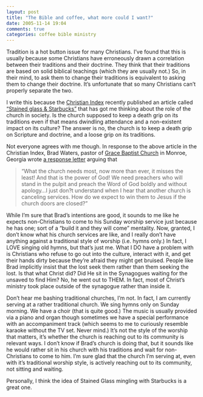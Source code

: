```yaml
---
layout: post
title: "The Bible and coffee, what more could I want?"
date: 2005-11-14 19:04
comments: true
categories: coffee bible ministry
---
```


Tradition is a hot button issue for many Christians.  I&#8217;ve found that this is usually because some Christians have erroneously drawn a correlation between their traditions and their doctrine.  They think that their traditions are based on solid biblical teachings (which they are usually not.)  So, in their mind, to ask them to change their traditions is equivalent to asking them to change their doctrine.  It&#8217;s unfortunate that so many Christians can&#8217;t properly separate the two.

I write this because the <a href="http://www.christianindex.org">Christian Index</a> recently published an article called <a title="Stained glass & Starbucks" href="http://www.christianindex.org/1628.article">&#8220;Stained glass &#38; Starbucks&#8221;</a> that has got me thinking about the role of the church in society.  Is the church supposed to keep a death grip on its traditions even if that means dwindling attendance and a non-existent impact on its culture?  The answer is no, the church is to keep a death grip on Scripture and doctrine, and a loose grip on its traditions.

Not everyone agrees with me though.  In response to the above article in the Christian Index, Brad Waters, pastor of <a href="http://www.gracebaptistofmonroe.org/">Grace Baptist Church</a> in Monroe, Georgia wrote <a href="http://www.christianindex.org/1726.article">a response letter</a> arguing that <blockquote>&#8220;What the church needs most, now more than ever, it misses the least! And that is the power of God! We need preachers who will stand in the pulpit and preach the Word of God boldly and without apology&#8230;I just don?t understand when I hear that another church is canceling services. How do we expect to win them to Jesus if the church doors are closed?&#8221;</blockquote> While I&#8217;m sure that Brad&#8217;s intentions are good, it sounds to me like he expects non-Christians to come to his Sunday worship service just because he has one; sort of a &#8220;build it and they will come&#8221; mentality.    Now, granted, I don&#8217;t know what his church services are like, and I really don&#8217;t have anything against a traditional style of worship (i.e. hymns only.) In fact, I <span class="caps"><span class="caps"><span class="caps"><span class="caps">LOVE</span></span></span></span> singing old hymns, but that&#8217;s just me.  What I DO have a problem with is Christians who refuse to go out into the culture, interact with it, and get their hands dirty because they&#8217;re afraid they might get bruised.  People like Brad implicitly insist that the lost seek them rather than them seeking the lost.  Is that what Christ did?  Did He sit in the Synagogues waiting for the unsaved to find Him?  No, he went out to <span class="caps"><span class="caps"><span class="caps"><span class="caps">THEM</span></span></span></span>.  In fact, most of Christ&#8217;s ministry took place outside of the synagogue rather than inside it.

Don&#8217;t hear me bashing traditional churches, I&#8217;m not.  In fact, I am currently serving at a rather traditional church.  We sing hymns only on Sunday morning.  We have a choir (that is quite good.)  The music is usually provided via a piano and organ though sometimes we have a special performance with an accompaniment track (which seems to me to curiously resemble karaoke without the TV set.  Never mind.)  It&#8217;s not the style of the worship that matters, it&#8217;s whether the church is reaching out to its community is relevant ways.  I don&#8217;t know if Brad&#8217;s church is doing that, but it sounds like he would rather sit in his church with his traditions and wait for non-Christians to come to him.  I&#8217;m sure glad that the church I&#8217;m serving at, even with it&#8217;s traditional worship style, is actively reaching out to its community, not sitting and waiting.

Personally, I think the idea of Stained Glass mingling with Starbucks is a great one.